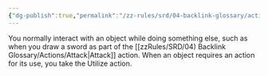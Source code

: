 ```yaml
---
{"dg-publish":true,"permalink":"/zz-rules/srd/04-backlink-glossary/actions/utilize/","tags":["action"]}
---
```


You normally interact with an object while doing something else, such as when you draw a sword as part of the [[zzRules/SRD/04) Backlink Glossary/Actions/Attack\|Attack]] action. When an object requires an action for its use, you take the Utilize action.